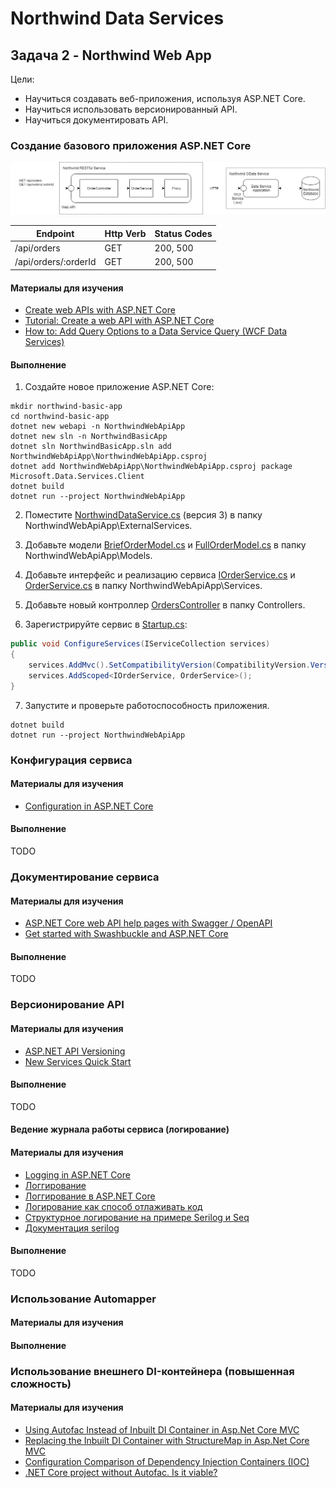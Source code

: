 # Northwind Data Services

## Задача 2 - Northwind Web App

Цели:
* Научиться создавать веб-приложения, используя ASP.NET Core.
* Научиться использовать версионированный API.
* Научиться документировать API.


### Создание базового приложения ASP.NET Core

![Overview](../images/task-02-basic-app.png)

| Endpoint             | Http Verb | Status Codes |
| -------------------- | --------- | ------------ |
| /api/orders          | GET       | 200, 500     |
| /api/orders/:orderId | GET       | 200, 500     |


#### Материалы для изучения

* [Create web APIs with ASP.NET Core](https://docs.microsoft.com/en-us/aspnet/core/web-api/?view=aspnetcore-2.2)
* [Tutorial: Create a web API with ASP.NET Core](https://docs.microsoft.com/en-us/aspnet/core/tutorials/first-web-api?view=aspnetcore-2.2&tabs=visual-studio)
* [How to: Add Query Options to a Data Service Query (WCF Data Services)](https://docs.microsoft.com/en-us/dotnet/framework/data/wcf/how-to-add-query-options-to-a-data-service-query-wcf-data-services)


#### Выполнение

1. Создайте новое приложение ASP.NET Core:

```
mkdir northwind-basic-app
cd northwind-basic-app
dotnet new webapi -n NorthwindWebApiApp
dotnet new sln -n NorthwindBasicApp
dotnet sln NorthwindBasicApp.sln add NorthwindWebApiApp\NorthwindWebApiApp.csproj
dotnet add NorthwindWebApiApp\NorthwindWebApiApp.csproj package Microsoft.Data.Services.Client
dotnet build
dotnet run --project NorthwindWebApiApp
```

2. Поместите [NorthwindDataService.cs](northwind-basic-app/NorthwindWebApiApp/ExternalServices/NorthwindDataService.cs) (версия 3) в папку NorthwindWebApiApp\ExternalServices.

3. Добавьте модели [BriefOrderModel.cs](northwind-basic-app/NorthwindWebApiApp/Models/BriefOrderModel.cs) и [FullOrderModel.cs](northwind-basic-app/NorthwindWebApiApp/Models/FullOrderModel.cs) в папку NorthwindWebApiApp\Models.

4. Добавьте интерфейс и реализацию сервиса [IOrderService.cs](northwind-basic-app/NorthwindWebApiApp/Services/IOrderService.cs) и [OrderService.cs](northwind-basic-app/NorthwindWebApiApp/Services/OrderService.cs) в папку NorthwindWebApiApp\Services.

5. Добавьте новый контроллер [OrdersController](northwind-basic-app/NorthwindWebApiApp/Controllers/OrdersController.cs) в папку Controllers.

6. Зарегистрируйте сервис в [Startup.cs](northwind-basic-app/NorthwindWebApiApp/Startup.cs):

```cs
public void ConfigureServices(IServiceCollection services)
{
	services.AddMvc().SetCompatibilityVersion(CompatibilityVersion.Version_2_2);
	services.AddScoped<IOrderService, OrderService>();
}
```

7. Запустите и проверьте работоспособность приложения.

```
dotnet build
dotnet run --project NorthwindWebApiApp
```


### Конфигурация сервиса

#### Материалы для изучения

* [Configuration in ASP.NET Core](https://docs.microsoft.com/en-us/aspnet/core/fundamentals/configuration/)

#### Выполнение

TODO


### Документирование сервиса

#### Материалы для изучения

* [ASP.NET Core web API help pages with Swagger / OpenAPI](https://docs.microsoft.com/en-us/aspnet/core/tutorials/web-api-help-pages-using-swagger)
* [Get started with Swashbuckle and ASP.NET Core](https://docs.microsoft.com/en-us/aspnet/core/tutorials/getting-started-with-swashbuckle)


#### Выполнение 

TODO


### Версионирование API

#### Материалы для изучения

* [ASP.NET API Versioning](https://github.com/microsoft/aspnet-api-versioning)
* [New Services Quick Start](https://github.com/microsoft/aspnet-api-versioning/wiki/New-Services-Quick-Start#aspnet-core)


#### Выполнение

TODO


#### Ведение журнала работы сервиса (логирование)

#### Материалы для изучения

* [Logging in ASP.NET Core](https://docs.microsoft.com/en-us/aspnet/core/fundamentals/logging)
* [Логгирование](https://metanit.com/sharp/aspnet5/2.10.php)
* [Логгирование в ASP.NET Core](https://blog.zwezdin.com/2017/asp-net-core-logging/)
* [Логирование как способ отлаживать код](https://habr.com/ru/post/354962/)
* [Структурное логирование на примере Serilog и Seq](https://habr.com/ru/post/266299/)
* [Документация serilog](https://serilog.net/)

#### Выполнение

TODO



### Использование Automapper

#### Материалы для изучения

#### Выполнение



### Использование внешнего DI-контейнера (повышенная сложность)

#### Материалы для изучения

* [Using Autofac Instead of Inbuilt DI Container in Asp.Net Core MVC](http://www.codedigest.com/posts/49/using-autofac-instead-of-inbuilt-di-container-with-in-aspnet-core-mvc)
* [Replacing the Inbuilt DI Container with StructureMap in Asp.Net Core MVC](http://www.codedigest.com/posts/40/replacing-the-inbuilt-di-container-with-structuremap-in-aspnet-core-mvc)
* [Configuration Comparison of Dependency Injection Containers (IOC)](https://codingsight.com/configuation-comparison-dependency-injection-containers/)
* [.NET Core project without Autofac. Is it viable?](https://alex-klaus.com/webapi-proj-without-autofac/)